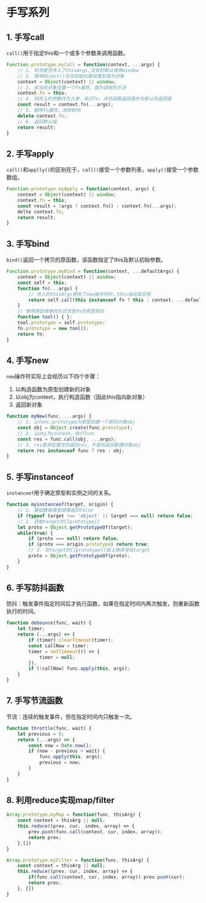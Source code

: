 # 手写系列
## 1. 手写call
`call()`用于指定this和一个或多个参数来调用函数。
```js
Function.prototype.myCall = function(context, ...args) {
    // 1. 检测是否传入了thisArgs,没有则默认使用window
    // 2. 使用Object()方法初始化基础类型值为对象
    context = Object(context) || window;
    // 3. 给当前对象设置一个fn属性，值为调用的方法
    context.fn = this;
    // 4. 将传入的参数作为入参，执行fn，并将函数返回值作为默认的返回值
    const result = context.fn(...args);
    // 5. 删除fn属性，消除影响
    delete context.fn;
    // 6. 返回默认值
    return result;
}
```

## 2. 手写apply
`call()`和`applly()`的区别在于，`call()`接受一个参数列表，`apply()`接受一个参数数组。
```js
Function.prototype.myApply = function(context, args) {
    context = Object(context) || window;
    context.fn = this;
    const result = !args ? context.fn() : context.fn(...args);
    delte context.fn;
    return result;
}
```
## 3. 手写bind
`bind()`返回一个拷贝的原函数，该函数指定了this及默认初始参数。
```js
Function.prototype.myBind = function(context, ...defaultArgs) {
    context = Object(context) || window;
    const self = this;
    function fn(...args) {
        // 传入的thisArgs使用了new操作符时，this指向其实例
        return self.call(this instanceof fn ? this : context, ...defaultArgs, ...args);
    }
    // 使用原型继承的方式改变fn的原型指向
    function tool() { };
    tool.prototype = self.prototype;
    fn.prototype = new tool();
    return fn;
}
```
## 4. 手写new
`new`操作符实际上会经历以下四个步骤：
1. 以构造函数为原型创建新的对象
2. 以obj为context，执行构造函数（因此this指向新对象）
3. 返回新对象

```js
function myNew(func, ...args) {
    // 1. 以func.prototype为原型创建一个新的对象obj
    const obj = Object.create(func.prototype);
    // 2. 以obj为context，执行func
    const res = func.call(obj, ...args);
    // 3. res是原型属性则返回res，不是则返回新建对象obj
    return res instanceof func ? res : obj;
}
```
## 5. 手写instanceof
`instanceof`用于确定原型和实例之间的关系。
```js
function myinstanceof(target, origin) {
    // 1. 基础数据类型直接返回false
    if (typeof target !== 'object' || target === null) return false;
    // 2. 获取target的[[prototype]]
    let proto = Object.getPrototypeOf(target);
    while(true) {
        if (proto === null) return false;
        if (proto === origin.prototype) return true;
        // 3. 在target的[[prototype]]链上继续寻找target
        proto = Object.getPrototypeOf(proto);
    }
}
```
## 6. 手写防抖函数
防抖：触发事件指定时间后才执行函数，如果在指定时间内再次触发，则重新函数执行的时间。
```js
function debounce(func, wait) {
    let timer;
    return (...args) => {
        if (timer) clearTimeout(timer);
        const callNow = timer;
        timer = setTimeout(() => {
            timer = null;
        });
        if (!callNow) func.apply(this, args);
    }
}
```
## 7. 手写节流函数
节流：连续的触发事件，但在指定时间内只触发一次。
```js
function throttle(func, wait) {
    let previous = 0;
    return (...args) => {
        const now = Date.now();
        if (now - previous > wait) {
            func.apply(this, args);
            previous = now;
        }
    }
}
```
## 8. 利用reduce实现map/filter
```js
Array.prototype.myMap = function(func, thisArg) {
    const context = thisArg || null;
    this.reduce((prev, cur， index, array) => {
        prev.push(func.call(context, cur, index, array));
        return prev;
    },[])
}

Array.prototype.myFilter = function(func, thisArg) {
    const context = thisArg || null;
    this.reduce((prev, cur, index, array) => {
        if(func.call(context, cur, index, array)) prev.push(cur);
        return prev;
    }, [])
}
```
